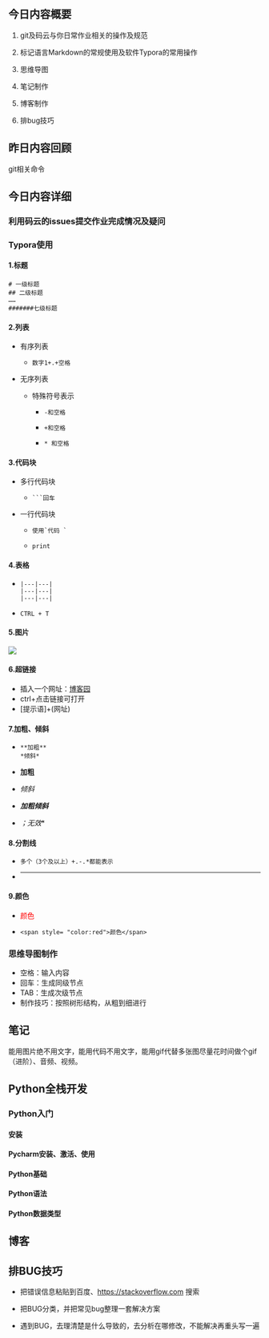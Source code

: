 ## 今日内容概要

1. git及码云与你日常作业相关的操作及规范

2. 标记语言Markdown的常规使用及软件Typora的常用操作

3. 思维导图

4. 笔记制作

5. 博客制作

6. 排bug技巧



## 昨日内容回顾

git相关命令

## 今日内容详细

### 利用码云的issues提交作业完成情况及疑问

### Typora使用

#### 1.标题

```Typora
# 一级标题
## 二级标题
……
#######七级标题
```

#### 2.列表

+ 有序列表

  + ```
    数字1+.+空格
    ```

    

+ 无序列表

  + 特殊符号表示

    + ```
      -和空格
      ```

      

    + ```
      +和空格
      ```

      

    + ```
      * 和空格
      ```

#### 3.代码块

+ 多行代码块

  + ```
    ​```回车
    ```

+ 一行代码块

  + ```
    使用`代码 `
    ```

  + `print`

#### 4.表格

+ ```
  |---|---|
  |---|---|
  |---|---|
  ```

+ `CTRL + T`

#### 5.图片

<img src="./day003学习笔记.assets/1567562542317.png">



#### 6.超链接

+ 插入一个网址：[博客园](https://www.cnblogs.com/mayangin/)
+ ctrl+点击链接可打开
+ [提示语]+(网址)

#### 7.加粗、倾斜

+ ```
  **加粗**
  *倾斜*
  ```

+ **加粗**

+ *倾斜*

+ ***加粗倾斜***

+ *；无效**

#### 8.分割线

+ ```
  多个（3个及以上）+.-.*都能表示
  ```

+ ***

#### 9.颜色

+ <span style= "color:red">颜色</span>

+ ```
  <span style= "color:red">颜色</span>
  ```

### 思维导图制作

+ 空格：输入内容
+ 回车：生成同级节点
+ TAB：生成次级节点
+ 制作技巧：按照树形结构，从粗到细进行

## 笔记

能用图片绝不用文字，能用代码不用文字，能用gif代替多张图尽量花时间做个gif（进阶）、音频、视频。



## Python全栈开发

### Python入门

#### 安装

#### Pycharm安装、激活、使用

#### Python基础

#### Python语法

#### Python数据类型

## 博客

## 排BUG技巧

+ 把错误信息粘贴到百度、https://stackoverflow.com 搜索

+ 把BUG分类，并把常见bug整理一套解决方案

+ 遇到BUG，去理清楚是什么导致的，去分析在哪修改，不能解决再重头写一遍